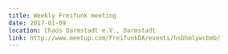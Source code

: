 ```yaml
---
title: Weekly Freifunk meeting
date: 2017-01-09
location: Chaos Darmstadt e.V., Darmstadt
link: http://www.meetup.com/FreifunkDA/events/hsbhmlywcbmb/
---
```

